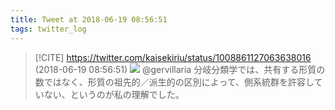 ```yaml
---
title: Tweet at 2018-06-19 08:56:51
tags: twitter_log
---
```


> [!CITE] https://twitter.com/kaisekiriu/status/1008861127063638016 (2018-06-19 08:56:51)
> ![](https://twitter.com/kaisekiriu/status/1008861127063638016)
> @gervillaria 分岐分類学では、共有する形質の数ではなく、形質の祖先的／派生的の区別によって、側系統群を許容していない、というのが私の理解でした。

